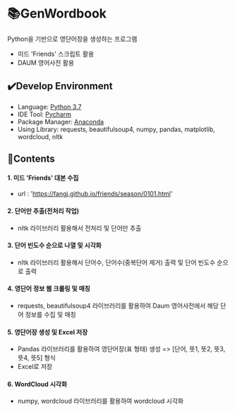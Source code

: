 # :books:GenWordbook
Python을 기반으로 영단어장을 생성하는 프로그램
- 미드 'Friends' 스크립트 활용
- DAUM 영어사전 활용

## :heavy_check_mark:Develop Environment
- Language: [Python 3.7](http://www.python.org/)
- IDE Tool: [Pycharm](https://www.jetbrains.com/ko-kr/pycharm/)
- Package Manager: [Anaconda](https://www.anaconda.com/)
- Using Library: requests, beautifulsoup4, numpy, pandas, matplotlib, wordcloud, nltk

## 📔Contents
#### 1. 미드 'Friends' 대본 수집
- url : 'https://fangj.github.io/friends/season/0101.html'

#### 2. 단어만 추출(전처리 작업)
- nltk 라이브러리 활용해서 전처리 및 단어만 추출

#### 3. 단어 빈도수 순으로 나열 및 시각화
- nltk 라이브러리 활용해서 단어수, 단어수(중복단어 제거) 출력 및 단어 빈도수 순으로 출력

#### 4. 영단어 정보 웹 크롤링 및 매칭
- requests, beautifulsoup4 라이브러리를 활용하여 Daum 영어사전에서 해당 단어 정보를 수집 및 매칭

#### 5. 영단어장 생성 및 Excel 저장
- Pandas 라이브러리를 활용하여 영단어장(표 형태) 생성 => [단어, 뜻1, 뜻2, 뜻3, 뜻4, 뜻5] 형식
- Excel로 저장

#### 6. WordCloud 시각화
- numpy, wordcloud 라이브러리를 활용하여 wordcloud 시각화
